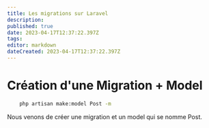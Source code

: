 ```yaml
---
title: Les migrations sur Laravel
description: 
published: true
date: 2023-04-17T12:37:22.397Z
tags: 
editor: markdown
dateCreated: 2023-04-17T12:37:22.397Z
---
```


# Création d'une Migration + Model
```bash
	php artisan make:model Post -m
```
Nous venons de créer une migration et un model qui se nomme Post.